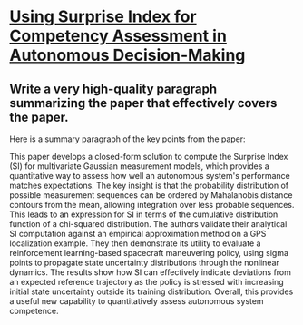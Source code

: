 # [Using Surprise Index for Competency Assessment in Autonomous   Decision-Making](https://arxiv.org/abs/2312.09033)

## Write a very high-quality paragraph summarizing the paper that effectively covers the paper.

 Here is a summary paragraph of the key points from the paper:

This paper develops a closed-form solution to compute the Surprise Index (SI) for multivariate Gaussian measurement models, which provides a quantitative way to assess how well an autonomous system's performance matches expectations. The key insight is that the probability distribution of possible measurement sequences can be ordered by Mahalanobis distance contours from the mean, allowing integration over less probable sequences. This leads to an expression for SI in terms of the cumulative distribution function of a chi-squared distribution. The authors validate their analytical SI computation against an empirical approximation method on a GPS localization example. They then demonstrate its utility to evaluate a reinforcement learning-based spacecraft maneuvering policy, using sigma points to propagate state uncertainty distributions through the nonlinear dynamics. The results show how SI can effectively indicate deviations from an expected reference trajectory as the policy is stressed with increasing initial state uncertainty outside its training distribution. Overall, this provides a useful new capability to quantitatively assess autonomous system competence.

